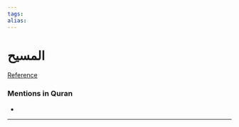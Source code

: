 ```yaml
---
tags: 
alias: 
---
```


# المسيح

[Reference](https://corpus.quran.com/concept.jsp?id=messiah)

### Mentions in Quran
- 

---

